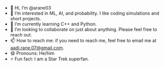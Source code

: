 - 👋 Hi, I’m @arane03
- 👀 I’m interested in ML, AI, and probability. I like coding simulations and short projects.
- 🌱 I’m currently learning C++ and Python.
- 💞️ I’m looking to collaborate on just about anything. Please feel free to reach out.
- 📫 How to reach me: if you need to reach me, feel free to email me at aadi.rane.07@gmail.com.
- 😄 Pronouns: He/him
- ⚡ Fun fact: I am a Star Trek superfan.

<!---
arane03/arane03 is a ✨ special ✨ repository because its `README.md` (this file) appears on your GitHub profile.
You can click the Preview link to take a look at your changes.
--->
